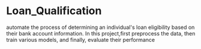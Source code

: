 # Loan_Qualification
automate the process of determining an individual's loan eligibility based on their bank account information. In this project,first preprocess the data, then train various models, and finally, evaluate their performance
